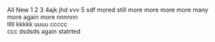 All New 
1
2
3
4ajk
jhd vvv
5
sdf
mored
still more
more more more 
many more 
again more
nnnnnn  
lllll 
kkkkk
uuuu
ccccc   
ccc
dsdsds
again statrted
